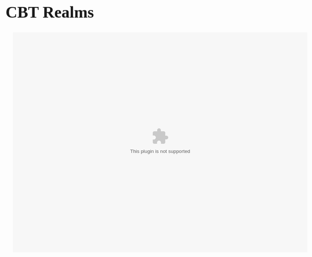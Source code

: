 <html>
  <head>
    <meta name="viewport" content="width=device-width, initial-scale=1">
    <title>CBT Realms</title>
    <h1>CBT Realms</h1>
  </head>
  <link href='https://fonts.googleapis.com/css?family=Alegreya SC' rel='stylesheet'>
  <style>
  body {
    font-family: 'Alegreya SC';font-size: 22px;
  }
  </style>
  <link rel="stylesheet" href="index.css">
      <div class='ripple-background'>
      <div class='circle xxlarge shade1'></div>
      <div class='circle xlarge shade2'></div>
      <div class='circle large shade3'></div>
      <div class='circle mediun shade4'></div>
      <div class='circle small shade5'></div>
    </div>
  <center>
  <body>
    <object>
      <div style="position:relative;">
      <div style="position:absolute; top:0px; left:20px; z-index:1; padding:0px;">
      <embed src="https://cbtrealms.github.io/CBTRealms.swf" 
             width="800" 
             height="600" 
             pluginspace="http://www.macromedia.com/go/getflashplayer"
             >
      </div>
      </div>
    </body>
  </center>
</html>
